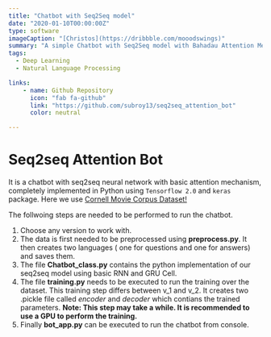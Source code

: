 ```yaml
---
title: "Chatbot with Seq2Seq model"
date: "2020-01-10T00:00:00Z"
type: software
imageCaption: "[Christos](https://dribbble.com/mooodswings)"
summary: "A simple Chatbot with Seq2Seq model with Bahadau Attention Mechanism trained on Cornell Movie Corpus dataset." 
tags:
  - Deep Learning
  - Natural Language Processing

links:
    - name: Github Repository
      icon: "fab fa-github"
      link: "https://github.com/subroy13/seq2seq_attention_bot"
      color: neutral

---
```


# Seq2seq Attention Bot

  It is a chatbot with seq2seq neural network with basic attention mechanism, completely implemented in Python using `Tensorflow 2.0` and `keras` package. Here we use [Cornell Movie Corpus Dataset!](http://www.cs.cornell.edu/~cristian/Cornell_Movie-Dialogs_Corpus.html)
  
  The follwoing steps are needed to be performed to run the chatbot.
1. Choose any version to work with.
2. The data is first needed to be preprocessed using **preprocess.py**. It then creates two languages ( one for questions and one for answers) and saves them. 
3. The file **Chatbot_class.py** contains the python implementation of our seq2seq model using basic RNN and GRU Cell.
4. The file **training.py** needs to be executed to run the training over the dataset. This training step differs between v_1 and v_2. It creates two .pickle file called *encoder* and *decoder* which contians the trained parameters. **Note: This step may take a while. It is recommended to use a GPU to perform the training.**
5. Finally **bot_app.py** can be executed to run the chatbot from console.















